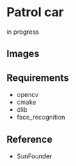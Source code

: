 # Patrol car
in progress

## Images

## Requirements
+ opencv
+ cmake
+ dlib
+ face_recognition

## Reference
+ SunFounder
